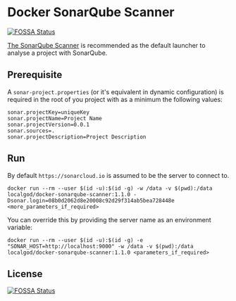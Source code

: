 # Docker SonarQube Scanner
[![FOSSA Status](https://app.fossa.io/api/projects/git%2Bgithub.com%2Flocalgod%2Fdocker-sonarqube-scanner.svg?type=shield)](https://app.fossa.io/projects/git%2Bgithub.com%2Flocalgod%2Fdocker-sonarqube-scanner?ref=badge_shield)


[The SonarQube Scanner](https://docs.sonarqube.org/display/SCAN/Analyzing+with+SonarQube+Scanner) is recommended as the default launcher to analyse a project with SonarQube.

## Prerequisite

A `sonar-project.properties` (or it's equivalent in dynamic configuration) is required in the root of you project with as a minimum the following values:

    sonar.projectKey=uniqueKey
    sonar.projectName=Project Name
    sonar.projectVersion=0.0.1
    sonar.sources=.
    sonar.projectDescription=Project Description

## Run

By default `https://sonarcloud.io` is assumed to be the server to connect to.

    docker run --rm --user $(id -u):$(id -g) -w /data -v $(pwd):/data localgod/docker-sonarqube-scanner:1.1.0 -Dsonar.login=08b0d2062d8e20008c92d29f314ab5bea728448e <more_parameters_if_required>

You can override this by providing the server name as an environment variable:

    docker run --rm --user $(id -u):$(id -g) -e "SONAR_HOST=http://localhost:9000" -w /data -v $(pwd):/data localgod/docker-sonarqube-scanner:1.1.0 <parameters_if_required>


## License
[![FOSSA Status](https://app.fossa.io/api/projects/git%2Bgithub.com%2Flocalgod%2Fdocker-sonarqube-scanner.svg?type=large)](https://app.fossa.io/projects/git%2Bgithub.com%2Flocalgod%2Fdocker-sonarqube-scanner?ref=badge_large)
